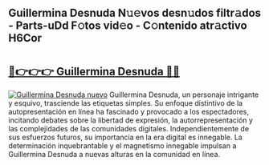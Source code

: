 ## Guillermina Desnuda N𝚞𝚎vos desn𝚞dos filtr𝚊dos - Parts-uDd F𝚘tos vid𝚎o - C𝚘ntenido atr𝚊ctivo H6Cor

# <h2><a href="http://mb8g9v.tromn.icu/?c=Guillermina+Desnuda">🔗👉👉👉 Guillermina Desnuda 🔗🔗</a></h2>

[![Guillermina Desnuda nuevo](https://i.imgur.com/pEAQMta.gif)](http://mb8g9v.tromn.icu/?c=Guillermina+Desnuda)
Guillermina Desnuda, un personaje intrigante y esquivo, trasciende las etiquetas simples. Su enfoque distintivo de la autopresentación en línea ha fascinado y provocado a los espectadores, incitando debates sobre la libertad de expresión, la autorrepresentación y las complejidades de las comunidades digitales. Independientemente de sus esfuerzos futuros, su importancia en la era digital es innegable. La determinación inquebrantable y el magnetismo innegable impulsan a Guillermina Desnuda a nuevas alturas en la comunidad en línea.

